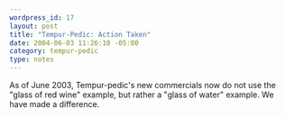 ```yaml
--- 
wordpress_id: 17
layout: post
title: "Tempur-Pedic: Action Taken"
date: 2004-06-03 11:26:10 -05:00
category: tempur-pedic
type: notes
---
```

As of June 2003, Tempur-pedic's new commercials now do not use the "glass of red wine" example, but rather a "glass of water" example.  We have made a difference.
